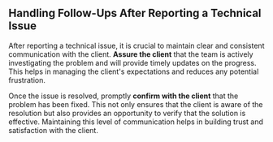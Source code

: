 ## Handling Follow-Ups After Reporting a Technical Issue

After reporting a technical issue, it is crucial to maintain clear and consistent communication with the client. **Assure the client** that the team is actively investigating the problem and will provide timely updates on the progress. This helps in managing the client's expectations and reduces any potential frustration.

Once the issue is resolved, promptly **confirm with the client** that the problem has been fixed. This not only ensures that the client is aware of the resolution but also provides an opportunity to verify that the solution is effective. Maintaining this level of communication helps in building trust and satisfaction with the client.